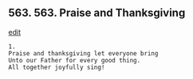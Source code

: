 
## 563.  563. Praise and Thanksgiving
[edit](https://docs.google.com/document/d/1hyDzEH0mZHT_1awhWIwi2x7uYIfmOUno/edit?mode=html)






    1.
    Praise and thanksgiving let everyone bring
    Unto our Father for every good thing.
    All together joyfully sing!
